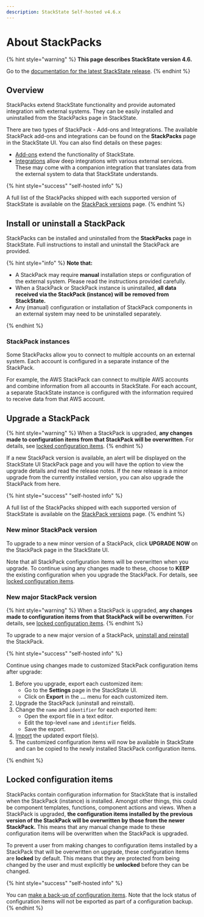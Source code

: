 ```yaml
---
description: StackState Self-hosted v4.6.x
---
```


# About StackPacks

{% hint style="warning" %}
**This page describes StackState version 4.6.**

Go to the [documentation for the latest StackState release](https://docs.stackstate.com/stackpacks/about-stackpacks).
{% endhint %}

## Overview

StackPacks extend StackState functionality and provide automated integration with external systems. They can be easily installed and uninstalled from the StackPacks page in StackState.

There are two types of StackPack - Add-ons and Integrations. The available StackPack add-ons and integrations can be found on the **StackPacks** page in the StackState UI. You can also find details on these pages:

* [Add-ons](add-ons/) extend the functionality of StackState.
* [Integrations](integrations/) allow deep integrations with various external services. These may come with a companion integration that translates data from the external system to data that StackState understands.

{% hint style="success" "self-hosted info" %}

A full list of the StackPacks shipped with each supported version of StackState is available on the [StackPack versions](../setup/upgrade-stackstate/stackpack-versions.md) page.
{% endhint %}

## Install or uninstall a StackPack

StackPacks can be installed and uninstalled from the **StackPacks** page in StackState. Full instructions to install and uninstall the StackPack are provided.

{% hint style="info" %}
**Note that:**

* A StackPack may require **manual** installation steps or configuration of the external system. Please read the instructions provided carefully.
* When a StackPack or StackPack instance is uninstalled, **all data received via the StackPack \(instance\) will be removed from StackState.**
* Any \(manual\) configuration or installation of StackPack components in an external system may need to be uninstalled separately.

{% endhint %}

### StackPack instances

Some StackPacks allow you to connect to multiple accounts on an external system. Each account is configured in a separate instance of the StackPack.

For example, the AWS StackPack can connect to multiple AWS accounts and combine information from all accounts in StackState. For each account, a separate StackState instance is configured with the information required to receive data from that AWS account.

## Upgrade a StackPack

{% hint style="warning" %}
When a StackPack is upgraded, **any changes made to configuration items from that StackPack will be overwritten**. For details, see [locked configuration items](about-stackpacks.md#locked-configuration-items).
{% endhint %}

If a new StackPack version is available, an alert will be displayed on the StackState UI StackPack page and you will have the option to view the upgrade details and read the release notes. If the new release is a minor upgrade from the currently installed version, you can also upgrade the StackPack from here.

{% hint style="success" "self-hosted info" %}

A full list of the StackPacks shipped with each supported version of StackState is available on the [StackPack versions](../setup/upgrade-stackstate/stackpack-versions.md) page.
{% endhint %}

### New minor StackPack version

To upgrade to a new minor version of a StackPack, click **UPGRADE NOW** on the StackPack page in the StackState UI.

Note that all StackPack configuration items will be overwritten when you upgrade. To continue using any changes made to these, choose to **KEEP** the existing configuration when you upgrade the StackPack. For details, see [locked configuration items](about-stackpacks.md#locked-configuration-items).

### New major StackPack version

{% hint style="warning" %}
When a StackPack is upgraded, **any changes made to configuration items from that StackPack will be overwritten**. For details, see [locked configuration items](about-stackpacks.md#locked-configuration-items).
{% endhint %}

To upgrade to a new major version of a StackPack, [uninstall and reinstall](about-stackpacks.md#install-or-uninstall-a-stackpack) the StackPack.

{% hint style="success" "self-hosted info" %}

Continue using changes made to customized StackPack configuration items after upgrade:

1. Before you upgrade, export each customized item:
   * Go to the **Settings** page in the StackState UI.
   * Click on **Export** in the **...** menu for each customized item.
2. Upgrade the StackPack \(uninstall and reinstall\).
3. Change the `name` and `identifier` for each exported item:
   * Open the export file in a text editor.
   * Edit the top-level `name` and `identifier` fields.
   * Save the export.
4. [Import](../setup/data-management/backup_restore/configuration_backup.md#import-configuration) the updated export file\(s\).
5. The customized configuration items will now be available in StackState and can be copied to the newly installed StackPack configuration items.

{% endhint %}

## Locked configuration items

StackPacks contain configuration information for StackState that is installed when the StackPack \(instance\) is installed. Amongst other things, this could be component templates, functions, component actions and views. When a StackPack is upgraded, **the configuration items installed by the previous version of the StackPack will be overwritten by those from the newer StackPack.** This means that any manual change made to these configuration items will be overwritten when the StackPack is upgraded.

To prevent a user from making changes to configuration items installed by a StackPack that will be overwritten on upgrade, these configuration items are **locked** by default. This means that they are protected from being changed by the user and must explicitly be **unlocked** before they can be changed.

{% hint style="success" "self-hosted info" %}

You can [make a back-up of configuration items](../setup/data-management/backup_restore/configuration_backup.md). Note that the lock status of configuration items will not be exported as part of a configuration backup.
{% endhint %}
